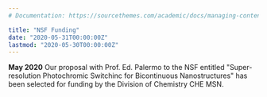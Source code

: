 ```yaml
---
# Documentation: https://sourcethemes.com/academic/docs/managing-content/

title: "NSF Funding"
date: "2020-05-31T00:00:00Z"
lastmod: "2020-05-30T00:00:00Z"
---
```

**May 2020** Our proposal with Prof. Ed. Palermo to the NSF entitled "Super-resolution Photochromic Switchinc for Bicontinuous Nanostructures" has been selected for funding by the Division of Chemistry CHE MSN.
